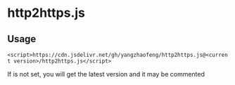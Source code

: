 # http2https.js

## Usage

`<script>https://cdn.jsdelivr.net/gh/yangzhaofeng/http2https.js@<current version>/http2https.js</script>`

If <current version> is not set, you will get the latest version and it may be commented
